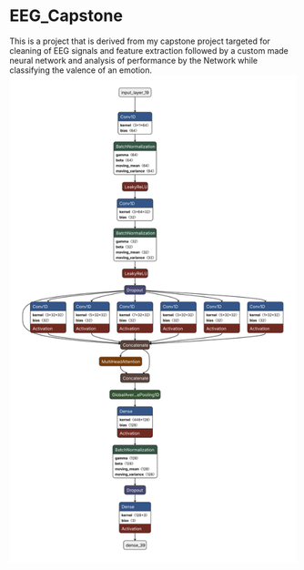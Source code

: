 # EEG_Capstone
This is a project that is derived from my capstone project targeted for cleaning of EEG signals and feature extraction followed by a custom made neural network and analysis of performance by the Network while classifying the valence of an emotion.
</br>
![Model Architecture](haee_model%20(2).keras.svg)

